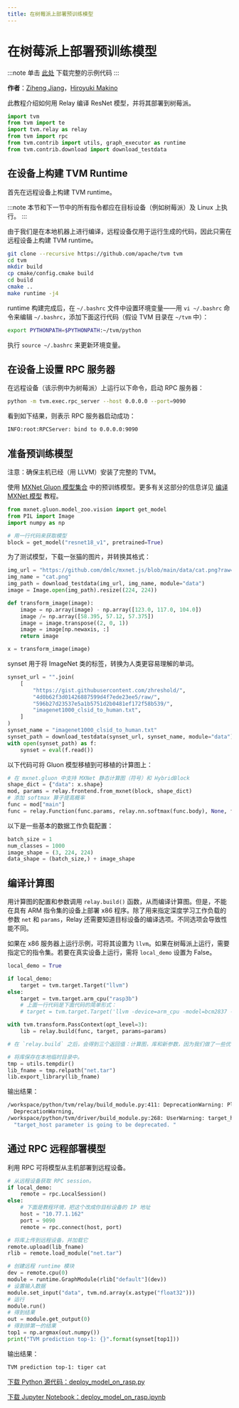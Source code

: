 ```yaml
---
title: 在树莓派上部署预训练模型
---
```


# 在树莓派上部署预训练模型

:::note
单击 [此处](https://tvm.apache.org/docs/how_to/deploy_models/deploy_model_on_rasp.html#sphx-glr-download-how-to-deploy-models-deploy-model-on-rasp-py) 下载完整的示例代码
:::

**作者**：[Ziheng Jiang](https://ziheng.org/)，[Hiroyuki Makino](https://makihiro.github.io/)

此教程介绍如何用 Relay 编译 ResNet 模型，并将其部署到树莓派。

``` python
import tvm
from tvm import te
import tvm.relay as relay
from tvm import rpc
from tvm.contrib import utils, graph_executor as runtime
from tvm.contrib.download import download_testdata
```

## 在设备上构建 TVM Runtime

首先在远程设备上构建 TVM runtime。

:::note
本节和下一节中的所有指令都应在目标设备（例如树莓派）及 Linux 上执行。
:::

由于我们是在本地机器上进行编译，远程设备仅用于运行生成的代码，因此只需在远程设备上构建 TVM runtime。

``` bash
git clone --recursive https://github.com/apache/tvm tvm
cd tvm
mkdir build
cp cmake/config.cmake build
cd build
cmake ..
make runtime -j4
```

runtime 构建完成后，在 `~/.bashrc` 文件中设置环境变量——用 `vi ~/.bashrc` 命令来编辑 `~/.bashrc`，添加下面这行代码（假设 TVM 目录在 `~/tvm` 中）：

``` bash
export PYTHONPATH=$PYTHONPATH:~/tvm/python
```

执行 `source ~/.bashrc` 来更新环境变量。

## 在设备上设置 RPC 服务器

在远程设备（该示例中为树莓派）上运行以下命令，启动 RPC 服务器：

``` bash
python -m tvm.exec.rpc_server --host 0.0.0.0 --port=9090
```

看到如下结果，则表示 RPC 服务器启动成功：

``` bash
INFO:root:RPCServer: bind to 0.0.0.0:9090
```

## 准备预训练模型

注意：确保主机已经（用 LLVM）安装了完整的 TVM。

使用 [MXNet Gluon 模型集合](https://mxnet.apache.org/api/python/gluon/model_zoo.html) 中的预训练模型。更多有关这部分的信息详见 [编译 MXNet 模型](../../compile/compile_mxnet) 教程。

``` python
from mxnet.gluon.model_zoo.vision import get_model
from PIL import Image
import numpy as np

# 用一行代码来获取模型
block = get_model("resnet18_v1", pretrained=True)
```

为了测试模型，下载一张猫的图片，并转换其格式：

``` python
img_url = "https://github.com/dmlc/mxnet.js/blob/main/data/cat.png?raw=true"
img_name = "cat.png"
img_path = download_testdata(img_url, img_name, module="data")
image = Image.open(img_path).resize((224, 224))

def transform_image(image):
    image = np.array(image) - np.array([123.0, 117.0, 104.0])
    image /= np.array([58.395, 57.12, 57.375])
    image = image.transpose((2, 0, 1))
    image = image[np.newaxis, :]
    return image

x = transform_image(image)
```

synset 用于将 ImageNet 类的标签，转换为人类更容易理解的单词。

``` python
synset_url = "".join(
    [
        "https://gist.githubusercontent.com/zhreshold/",
        "4d0b62f3d01426887599d4f7ede23ee5/raw/",
        "596b27d23537e5a1b5751d2b0481ef172f58b539/",
        "imagenet1000_clsid_to_human.txt",
    ]
)
synset_name = "imagenet1000_clsid_to_human.txt"
synset_path = download_testdata(synset_url, synset_name, module="data")
with open(synset_path) as f:
    synset = eval(f.read())
```

以下代码可将 Gluon 模型移植到可移植的计算图上：

``` python
# 在 mxnet.gluon 中支持 MXNet 静态计算图（符号）和 HybridBlock
shape_dict = {"data": x.shape}
mod, params = relay.frontend.from_mxnet(block, shape_dict)
# 添加 softmax 算子提高概率
func = mod["main"]
func = relay.Function(func.params, relay.nn.softmax(func.body), None, func.type_params, func.attrs)
```

以下是一些基本的数据工作负载配置：

``` python
batch_size = 1
num_classes = 1000
image_shape = (3, 224, 224)
data_shape = (batch_size,) + image_shape
```

## 编译计算图

用计算图的配置和参数调用 `relay.build()` 函数，从而编译计算图。但是，不能在具有 ARM 指令集的设备上部署 x86 程序。除了用来指定深度学习工作负载的参数 `net` 和 `params`，Relay 还需要知道目标设备的编译选项。不同选项会导致性能不同。

如果在 x86 服务器上运行示例，可将其设置为 `llvm`。如果在树莓派上运行，需要指定它的指令集。若要在真实设备上运行，需将 `local_demo` 设置为 False。

``` python
local_demo = True

if local_demo:
    target = tvm.target.Target("llvm")
else:
    target = tvm.target.arm_cpu("rasp3b")
    # 上面一行代码是下面代码的简单形式：
    # target = tvm.target.Target('llvm -device=arm_cpu -model=bcm2837 -mtriple=armv7l-linux-gnueabihf -mattr=+neon')

with tvm.transform.PassContext(opt_level=3):
    lib = relay.build(func, target, params=params)

# 在 `relay.build` 之后，会得到三个返回值：计算图，库和新参数，因为我们做了一些优化，它们会改变参数，但模型的结果不变。

# 将库保存在本地临时目录中。
tmp = utils.tempdir()
lib_fname = tmp.relpath("net.tar")
lib.export_library(lib_fname)
```

输出结果：

``` bash
/workspace/python/tvm/relay/build_module.py:411: DeprecationWarning: Please use input parameter mod (tvm.IRModule) instead of deprecated parameter mod (tvm.relay.function.Function)
  DeprecationWarning,
/workspace/python/tvm/driver/build_module.py:268: UserWarning: target_host parameter is going to be deprecated. Please pass in tvm.target.Target(target, host=target_host) instead.
  "target_host parameter is going to be deprecated. "
```

## 通过 RPC 远程部署模型

利用 RPC 可将模型从主机部署到远程设备。

``` python
# 从远程设备获取 RPC session。
if local_demo:
    remote = rpc.LocalSession()
else:
    # 下面是教程环境，把这个改成你目标设备的 IP 地址
    host = "10.77.1.162"
    port = 9090
    remote = rpc.connect(host, port)

# 将库上传到远程设备，并加载它
remote.upload(lib_fname)
rlib = remote.load_module("net.tar")

# 创建远程 runtime 模块
dev = remote.cpu(0)
module = runtime.GraphModule(rlib["default"](dev))
# 设置输入数据
module.set_input("data", tvm.nd.array(x.astype("float32")))
# 运行
module.run()
# 得到结果
out = module.get_output(0)
# 得到排第一的结果
top1 = np.argmax(out.numpy())
print("TVM prediction top-1: {}".format(synset[top1]))
```

输出结果：

``` bash
TVM prediction top-1: tiger cat
```

[下载 Python 源代码：deploy_model_on_rasp.py](https://tvm.apache.org/docs/_downloads/408ef96692a668b33d94eca33cac7e0a/deploy_model_on_rasp.py)

[下载 Jupyter Notebook：deploy_model_on_rasp.ipynb](https://tvm.apache.org/docs/_downloads/7c392f39b90d93406ef30c6185c5686c/deploy_model_on_rasp.ipynb)
